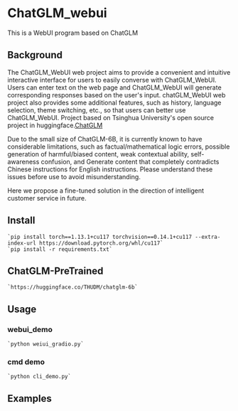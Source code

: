 # ChatGLM_webui
This is a WebUI program based on ChatGLM 

## Background
The ChatGLM_WebUI web project aims to provide a convenient and intuitive interactive interface for users to easily converse with ChatGLM_WebUI. Users can enter text on the web page and ChatGLM_WebUI will generate corresponding responses based on the user's input. chatGLM_WebUI web project also provides some additional features, such as history, language selection, theme switching, etc., so that users can better use ChatGLM_WebUI. Project based on Tsinghua University's open source project in huggingface.[ChatGLM](https://github.com/THUDM/ChatGLM-6B)

Due to the small size of ChatGLM-6B, it is currently known to have considerable limitations, such as factual/mathematical logic errors, possible generation of harmful/biased content, weak contextual ability, self-awareness confusion, and Generate content that completely contradicts Chinese instructions for English instructions. Please understand these issues before use to avoid misunderstanding.

Here we propose a fine-tuned solution in the direction of intelligent customer service in future.


## Install
```shell
`pip install torch==1.13.1+cu117 torchvision==0.14.1+cu117 --extra-index-url https://download.pytorch.org/whl/cu117`
`pip install -r requirements.txt`
```

## ChatGLM-PreTrained
```shell
`https://huggingface.co/THUDM/chatglm-6b`
```

## Usage
### webui_demo
```shell
`python weiui_gradio.py` 
```

### cmd demo
```
`python cli_demo.py`
```

## Examples